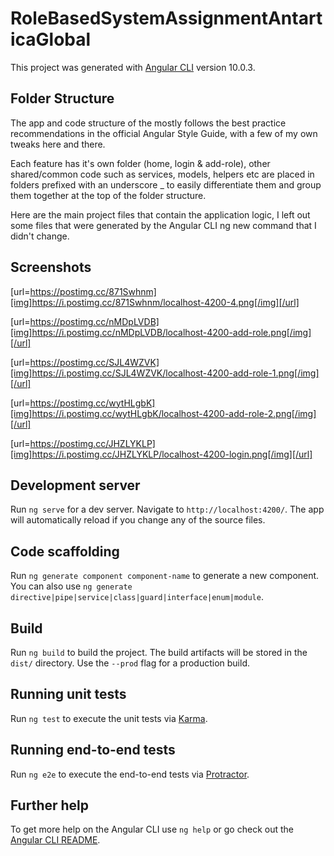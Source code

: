 # RoleBasedSystemAssignmentAntarticaGlobal

This project was generated with [Angular CLI](https://github.com/angular/angular-cli) version 10.0.3.

## Folder Structure

The app and code structure of the mostly follows the best practice recommendations in the official Angular Style Guide, with a few of my own tweaks here and there.

Each feature has it's own folder (home, login & add-role), other shared/common code such as services, models, helpers etc are placed in folders prefixed with an underscore _ to easily differentiate them and group them together at the top of the folder structure.

Here are the main project files that contain the application logic, I left out some files that were generated by the Angular CLI ng new command that I didn't change.

## Screenshots

[url=https://postimg.cc/871Swhnm][img]https://i.postimg.cc/871Swhnm/localhost-4200-4.png[/img][/url]

[url=https://postimg.cc/nMDpLVDB][img]https://i.postimg.cc/nMDpLVDB/localhost-4200-add-role.png[/img][/url]

[url=https://postimg.cc/SJL4WZVK][img]https://i.postimg.cc/SJL4WZVK/localhost-4200-add-role-1.png[/img][/url]

[url=https://postimg.cc/wytHLgbK][img]https://i.postimg.cc/wytHLgbK/localhost-4200-add-role-2.png[/img][/url]

[url=https://postimg.cc/JHZLYKLP][img]https://i.postimg.cc/JHZLYKLP/localhost-4200-login.png[/img][/url]

## Development server

Run `ng serve` for a dev server. Navigate to `http://localhost:4200/`. The app will automatically reload if you change any of the source files.

## Code scaffolding

Run `ng generate component component-name` to generate a new component. You can also use `ng generate directive|pipe|service|class|guard|interface|enum|module`.

## Build

Run `ng build` to build the project. The build artifacts will be stored in the `dist/` directory. Use the `--prod` flag for a production build.

## Running unit tests

Run `ng test` to execute the unit tests via [Karma](https://karma-runner.github.io).

## Running end-to-end tests

Run `ng e2e` to execute the end-to-end tests via [Protractor](http://www.protractortest.org/).

## Further help

To get more help on the Angular CLI use `ng help` or go check out the [Angular CLI README](https://github.com/angular/angular-cli/blob/master/README.md).
